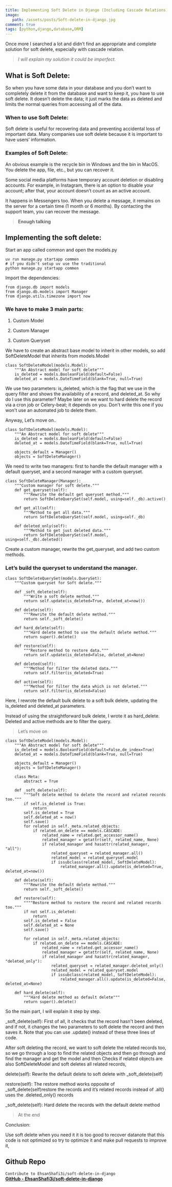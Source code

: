 ```yaml
---
title: Implementing Soft Delete in Django (Including Cascade Relations)
image:
   path: /assets/posts/Soft-delete-in-django.jpg
comment: true
tags: [python,django,database,ORM]
---
```


Once more I searched a lot and didn’t find an appropriate and complete solution for soft delete, especially with cascade relation.
>  *I will explain my solution it could be imperfect.*

## What is Soft Delete:

So when you have some data in your database and you don’t want to completely delete it from the database and want to keep it, you have to use soft delete. It doesn’t delete the data; it just marks the data as deleted and limits the normal queries from accessing all of the data.

### When to use Soft Delete:

Soft delete is useful for recovering data and preventing accidental loss of important data. Many companies use soft delete because it is important to have users’ information.

### Examples of Soft Delete:

An obvious example is the recycle bin in Windows and the bin in MacOS. You delete the app, file, etc., but you can recover it.

Some social media platforms have temporary account deletion or disabling accounts. For example, in Instagram, there is an option to disable your account; after that, your account doesn’t count as an active account.

It happens in Messengers too. When you delete a message, it remains on the server for a certain time (1 month or 6 months). By contacting the support team, you can recover the message.
>  **Enough talking**

## Implementing the soft delete:

Start an app called common and open the models.py

    uv run manage.py startapp commen 
    # if you didn't setup uv use the traditional
    python manage.py startapp commen 

Import the dependencies:

    from django.db import models
    from django.db.models import Manager
    from django.utils.timezone import now

### We have to make 3 main parts:

 1. Custom Model

 2. Custom Manager

 3. Custom Queryset

We have to create an abstract base model to inherit in other models, so add SoftDeleteModel that inherits from models.Model

    class SoftDeleteModel(models.Model):
        """An Abstract model for soft delete"""
        is_deleted = models.BooleanField(default=False)
        deleted_at = models.DateTimeField(blank=True, null=True)

We use two parameters: is_deleted, which is the flag that we use in the query filter and shows the availability of a record, and deleted_at. So why do I use this parameter? Maybe later on we want to hard delete the record via a cron job or Celery-beat; it depends on you. Don't write this one if you won't use an automated job to delete them.

Anyway, Let’s move on..

    class SoftDeleteModel(models.Model):
        """An Abstract model for soft delete"""
        is_deleted = models.BooleanField(default=False)
        deleted_at = models.DateTimeField(blank=True, null=True)
    
        objects_default = Manager()
        objects = SoftDeleteManager()

We need to write two managers: first to handle the default manager with a default queryset, and a second manager with a custom queryset.

    class SoftDeleteManager(Manager):
        """Custom manager for soft delete."""
        def get_queryset(self):
            """Rewrite the default get queryset method."""
            return SoftDeleteQuerySet(self.model, using=self._db).active()
    
        def get_all(self):
            """Method to get all data."""
            return SoftDeleteQuerySet(self.model, using=self._db)
    
        def deleted_only(self):
            """Method to get just deleted data."""
            return SoftDeleteQuerySet(self.model, using=self._db).deleted()

Create a custom manager, rewrite the get_queryset, and add two custom methods.

### Let’s build the queryset to understand the manager.

    class SoftDeleteQuerySet(models.QuerySet):
        """Custom queryset for Soft delete."""
    
        def _soft_delete(self):
            """Write a soft delete method."""
            return self.update(is_deleted=True, deleted_at=now())
    
        def delete(self):
            """Rewrite the default delete method."""
            return self._soft_delete()
    
        def hard_delete(self):
            """Hard delete method to use the default delete method."""
            return super().delete()
    
        def restore(self):
            """Restore method to restore data."""
            return self.update(is_deleted=False, deleted_at=None)
    
        def deleted(self):
            """Method for filter the deleted data."""
            return self.filter(is_deleted=True)
    
        def active(self):
            """Method for filter the data which is not deleted."""
            return self.filter(is_deleted=False)

Here, I rewrote the default bulk delete to a soft bulk delete, updating the is_deleted and deleted_at parameters.

Instead of using the straightforward bulk delete, I wrote it as hard_delete. Deleted and active methods are to filter the query.
>  Let’s move on

    class SoftDeleteModel(models.Model):
        """An Abstract model for soft delete"""
        is_deleted = models.BooleanField(default=False,de_index=True)
        deleted_at = models.DateTimeField(blank=True, null=True)
    
        objects_default = Manager()
        objects = SoftDeleteManager()
    
        class Meta:
            abstract = True
    
        def _soft_delete(self):
            """Soft delete method to delete the record and related records too."""
            if self.is_deleted is True:
                return
            self.is_deleted = True
            self.deleted_at = now()
            self.save()
            for related in self._meta.related_objects:
                if related.on_delete == models.CASCADE:
                    related_name = related.get_accessor_name()
                    related_manager = getattr(self, related_name, None)
                    if related_manager and hasattr(related_manager, "all"):
                        related_queryset = related_manager.all()
                        related_model = related_queryset.model
                        if issubclass(related_model, SoftDeleteModel):
                            related_manager.all().update(is_deleted=True, deleted_at=now())
    
        def delete(self):
            """Rewrite the default delete method."""
            return self._soft_delete()
    
        def restore(self):
            """"Restore method to restore the record and related records too."""
            if not self.is_deleted:
                return
            self.is_deleted = False
            self.deleted_at = None
            self.save()
    
            for related in self._meta.related_objects:
                if related.on_delete == models.CASCADE:
                    related_name = related.get_accessor_name()
                    related_manager = getattr(self, related_name, None)
                    if related_manager and hasattr(related_manager, "deleted_only"):
                        related_queryset = related_manager.deleted_only()
                        related_model = related_queryset.model
                        if issubclass(related_model, SoftDeleteModel):
                            related_manager.all().update(is_deleted=False, deleted_at=None)
    
        def hard_delete(self):
            """Hard delete method as default delete"""
            return super().delete()

So the main part, I will explain it step by step.

_soft_delete(self): First of all, it checks that the record hasn't been deleted, and if not, it changes the two parameters to soft delete the record and then saves it. Note that you can use .update() instead of these three lines of code.

After soft deleting the record, we want to soft delete the related records too, so we go through a loop to find the related objects and then go through and find the manager and get the model and then Checks if related objects are also SoftDeleteModel and soft deletes all related records,

delete(self): Rewrite the default delete to soft delete with _soft_delete(self)

restore(self): The restore method works opposite of _soft_delete(self)restore the records and it’s related records instead of .all() uses the .deleted_only() records

_soft_delete(self): Hard delete the records with the default delete method
>  At the end

Conclusion:

Use soft delete when you need it it is too good to recover datanote that this code is not optimized so try to optimize it and make pull requests to improve it,

## Github Repo
`Contribute to EhsanShafi3i/soft-delete-in-django `<br>
[**GitHub - EhsanShafi3i/soft-delete-in-django**](https://github.com/EhsanShafi3i/soft-delete-in-django/)

